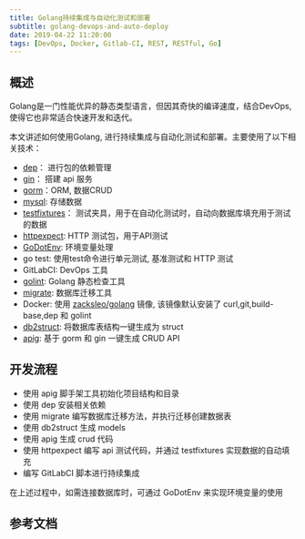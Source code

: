 ```yaml
---
title: Golang持续集成与自动化测试和部署
subtitle: golang-devops-and-auto-deploy
date: 2019-04-22 11:20:00
tags: [DevOps, Docker, Gitlab-CI, REST, RESTful, Go]
---
```


## 概述

Golang是一门性能优异的静态类型语言，但因其奇快的编译速度，结合DevOps, 使得它也非常适合快速开发和迭代。

本文讲述如何使用Golang, 进行持续集成与自动化测试和部署。主要使用了以下相关技术：

+ [dep](https://github.com/golang/dep)： 进行包的依赖管理
+ [gin](https://github.com/gin-gonic/gin)： 搭建 api 服务
+ [gorm](https://github.com/jinzhu/gorm)：ORM, 数据CRUD
+ [mysql](http://github.com/go-sql-driver/mysql): 存储数据
+ [testfixtures](https://github.com/go-testfixtures/testfixtures)： 测试夹具，用于在自动化测试时，自动向数据库填充用于测试的数据
+ [httpexpect](https://github.com/gavv/httpexpect): HTTP 测试包，用于API测试
+ [GoDotEnv](https://github.com/joho/godotenv): 环境变量处理
+ go test: 使用test命令进行单元测试, 基准测试和 HTTP 测试
+ GitLabCI: DevOps 工具
+ [golint](https://github.com/golang/lint): Golang 静态检查工具
+ [migrate](https://github.com/golang-migrate/migrate/): 数据库迁移工具
+ Docker: 使用 [zacksleo/golang](https://github.com/zacksleo/golang) 镜像, 该镜像默认安装了 curl,git,build-base,dep 和 golint
+ [db2struct](https://github.com/Shelnutt2/db2struct): 将数据库表结构一键生成为 struct
+ [apig](https://github.com/cweagans/apig/tree/dep-conversion): 基于 gorm 和 gin 一键生成 CRUD API

##  开发流程

+ 使用 apig 脚手架工具初始化项目结构和目录
+ 使用 dep 安装相关依赖
+ 使用 migrate 编写数据库迁移方法，并执行迁移创建数据表
+ 使用 db2struct 生成 models
+ 使用 apig 生成 crud 代码
+ 使用 httpexpect 编写 api 测试代码，并通过 testfixtures 实现数据的自动填充
+ 编写 GitLabCI 脚本进行持续集成

在上述过程中，如需连接数据库时，可通过 GoDotEnv 来实现环境变量的使用


## 参考文档
